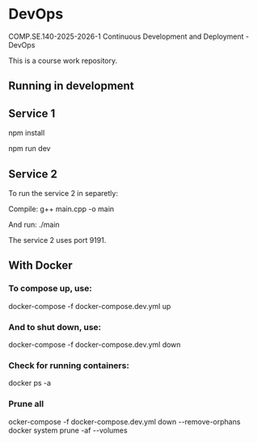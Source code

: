 # DevOps

COMP.SE.140-2025-2026-1 Continuous Development and Deployment - DevOps

This is a course work repository.

## Running in development

## Service 1

npm install

npm run dev

## Service 2

To run the service 2 in separetly:

Compile:
g++ main.cpp -o main

And run:
./main

The service 2 uses port 9191.

## With Docker

### To compose up, use:

docker-compose -f docker-compose.dev.yml up

### And to shut down, use:

docker-compose -f docker-compose.dev.yml down

### Check for running containers:

docker ps -a

### Prune all

ocker-compose -f docker-compose.dev.yml down --remove-orphans
docker system prune -af --volumes
